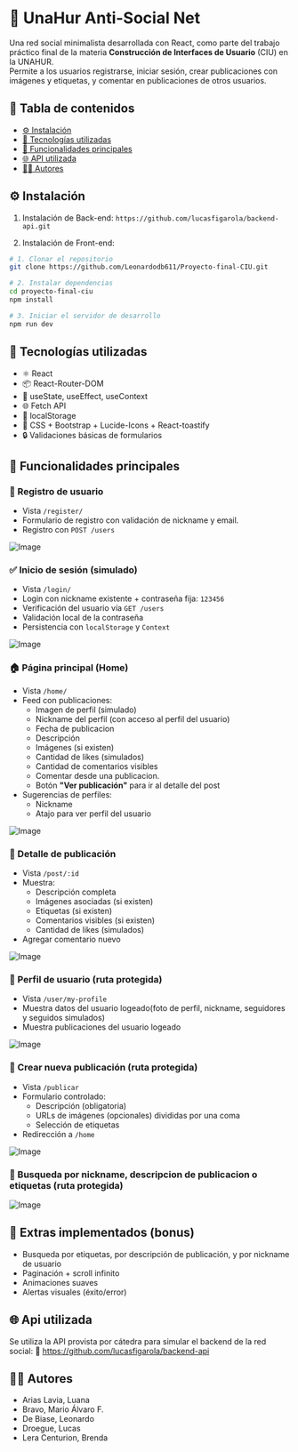# 🧠 UnaHur Anti-Social Net

Una red social minimalista desarrollada con React, como parte del trabajo práctico final de la materia **Construcción de Interfaces de Usuario** (CIU) en la UNAHUR.  
Permite a los usuarios registrarse, iniciar sesión, crear publicaciones con imágenes y etiquetas, y comentar en publicaciones de otros usuarios.

## 📌 Tabla de contenidos

- [⚙️ Instalación](#%EF%B8%8F-instalación)
- [🚀 Tecnologías utilizadas](#-tecnologías-utilizadas)
- [📲 Funcionalidades principales](#-funcionalidades-principales)
- [🌐 API utilizada](#-api-utilizada)
- [🧑‍💻 Autores](#-autores)


## ⚙️ Instalación
1. Instalación de Back-end: `https://github.com/lucasfigarola/backend-api.git`

2. Instalación de Front-end:

```bash
# 1. Clonar el repositorio
git clone https://github.com/Leonardodb611/Proyecto-final-CIU.git

# 2. Instalar dependencias
cd proyecto-final-ciu
npm install

# 3. Iniciar el servidor de desarrollo
npm run dev
```

## 🚀 Tecnologías utilizadas

- ⚛️ React
- 📦 React-Router-DOM
- 🎯 useState, useEffect, useContext
- 🌐 Fetch API
- 💾 localStorage
- 🎨 CSS + Bootstrap + Lucide-Icons + React-toastify
- 🔒 Validaciones básicas de formularios

## 📲 Funcionalidades principales

### 👤 Registro de usuario

- Vista `/register/`
- Formulario de registro con validación de nickname y email.
- Registro con `POST /users`

![Image](./public/REGISTER.png)

### ✅ Inicio de sesión (simulado)

- Vista `/login/`
- Login con nickname existente + contraseña fija: `123456`
- Verificación del usuario vía `GET /users`
- Validación local de la contraseña
- Persistencia con `localStorage` y `Context`

![Image](./public/LOGIN.png)

### 🏠 Página principal (Home)
- Vista `/home/`
- Feed con publicaciones:
  - Imagen de perfil (simulado)
  - Nickname del perfil (con acceso al perfil del usuario)
  - Fecha de publicacion
  - Descripción
  - Imágenes (si existen)
  - Cantidad de likes (simulados)
  - Cantidad de comentarios visibles
  - Comentar desde una publicacion.
  - Botón **"Ver publicación"** para ir al detalle del post
- Sugerencias de perfiles:
  - Nickname
  - Atajo para ver perfil del usuario

![Image](./public/FEED.png)


### 💬 Detalle de publicación

- Vista `/post/:id`
- Muestra:
  - Descripción completa
  - Imágenes asociadas (si existen)
  - Etiquetas (si existen)
  - Comentarios visibles (si existen)
  - Cantidad de likes (simulados)
- Agregar comentario nuevo

![Image](./public/DETAIL.png)

### 🙍 Perfil de usuario (ruta protegida)

- Vista `/user/my-profile`
- Muestra datos del usuario logeado(foto de perfil, nickname, seguidores y seguidos simulados)
- Muestra publicaciones del usuario logeado

![Image](./public/MYPROFILE.png)


### 📝 Crear nueva publicación (ruta protegida)

- Vista `/publicar`
- Formulario controlado:
  - Descripción (obligatoria)
  - URLs de imágenes (opcionales) divididas por una coma
  - Selección de etiquetas
- Redirección a `/home`

![Image](./public/NEWPOST.png)

### 📝 Busqueda por nickname, descripcion de publicacion o etiquetas (ruta protegida)

![Image](./public/SEARCH.png)

## 🧪 Extras implementados (bonus)

  - Busqueda por etiquetas, por descripción de publicación, y por nickname de usuario
  - Paginación + scroll infinito
  - Animaciones suaves
  - Alertas visuales (éxito/error)

## 🌐 Api utilizada 

Se utiliza la API provista por cátedra para simular el backend de la red social:
🔗 https://github.com/lucasfigarola/backend-api

## 🧑‍💻 Autores
- Arias Lavia, Luana
- Bravo, Mario Álvaro F.
- De Biase, Leonardo
- Droegue, Lucas
- Lera Centurion, Brenda